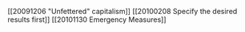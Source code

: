 [[20091206 "Unfettered" capitalism]]
[[20100208 Specify the desired results first]]
[[20101130 Emergency Measures]]
